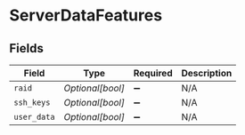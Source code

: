 # ServerDataFeatures


## Fields

| Field              | Type               | Required           | Description        |
| ------------------ | ------------------ | ------------------ | ------------------ |
| `raid`             | *Optional[bool]*   | :heavy_minus_sign: | N/A                |
| `ssh_keys`         | *Optional[bool]*   | :heavy_minus_sign: | N/A                |
| `user_data`        | *Optional[bool]*   | :heavy_minus_sign: | N/A                |